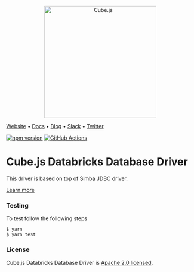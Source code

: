 <p align="center"><a href="https://cube.dev"><img src="https://i.imgur.com/zYHXm4o.png" alt="Cube.js" width="300px"></a></p>

[Website](https://cube.dev) • [Docs](https://cube.dev/docs) • [Blog](https://cube.dev/blog) • [Slack](https://slack.cube.dev) • [Twitter](https://twitter.com/the_cube_dev)

[![npm version](https://badge.fury.io/js/%40cubejs-backend%2Fserver.svg)](https://badge.fury.io/js/%40cubejs-backend%2Fserver)
[![GitHub Actions](https://github.com/cube-js/cube.js/workflows/Build/badge.svg)](https://github.com/cube-js/cube.js/actions?query=workflow%3ABuild+branch%3Amaster)

# Cube.js Databricks Database Driver

This driver is based on top of Simba JDBC driver.

[Learn more](https://github.com/cube-js/cube.js#getting-started)

### Testing

To test follow the following steps

```
$ yarn
$ yarn test
```

### License

Cube.js Databricks Database Driver is [Apache 2.0 licensed](./LICENSE).
